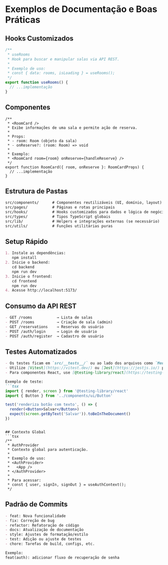 # Exemplos de Documentação e Boas Práticas

## Hooks Customizados
```ts
/**
 * useRooms
 * Hook para buscar e manipular salas via API REST.
 *
 * Exemplo de uso:
 * const { data: rooms, isLoading } = useRooms();
 */
export function useRooms() {
  // ...implementação
}
```

## Componentes
```tsx
/**
 * <RoomCard />
 * Exibe informações de uma sala e permite ação de reserva.
 *
 * Props:
 * - room: Room (objeto da sala)
 * - onReserve?: (room: Room) => void
 *
 * Exemplo:
 * <RoomCard room={room} onReserve={handleReserve} />
 */
export function RoomCard({ room, onReserve }: RoomCardProps) {
  // ...implementação
}
```

## Estrutura de Pastas
```md
src/components/      # Componentes reutilizáveis (UI, domínio, layout)
src/pages/           # Páginas e rotas principais
src/hooks/           # Hooks customizados para dados e lógica de negócio
src/types/           # Tipos TypeScript globais
src/lib/             # Helpers e integrações externas (se necessário)
src/utils/           # Funções utilitárias puras
```

## Setup Rápido
```md
1. Instale as dependências:
   npm install
2. Inicie o backend:
   cd backend
   npm run dev
3. Inicie o frontend:
   cd frontend
   npm run dev
4. Acesse http://localhost:5173/
```

## Consumo da API REST
```md
- GET /rooms           → Lista de salas
- POST /rooms          → Criação de sala (admin)
- GET /reservations    → Reservas do usuário
- POST /auth/login     → Login de usuário
- POST /auth/register  → Cadastro de usuário
```

## Testes Automatizados
```md
- Os testes ficam em `src/__tests__/` ou ao lado dos arquivos como `MeuComponente.test.tsx`.
- Utilize [Vitest](https://vitest.dev/) ou [Jest](https://jestjs.io/) para testes unitários e de integração.
- Para componentes React, use [@testing-library/react](https://testing-library.com/docs/react-testing-library/intro/).

Exemplo de teste:
```tsx
import { render, screen } from '@testing-library/react'
import { Button } from '../components/ui/Button'

test('renderiza botão com texto', () => {
  render(<Button>Salvar</Button>)
  expect(screen.getByText('Salvar')).toBeInTheDocument()
})
```
```

## Contexto Global
```tsx
/**
 * AuthProvider
 * Contexto global para autenticação.
 *
 * Exemplo de uso:
 * <AuthProvider>
 *   <App />
 * </AuthProvider>
 *
 * Para acessar:
 * const { user, signIn, signOut } = useAuthContext();
 */
```

## Padrão de Commits
```md
- feat: Nova funcionalidade
- fix: Correção de bug
- refactor: Refatoração de código
- docs: Atualização de documentação
- style: Ajustes de formatação/estilo
- test: Adição ou ajuste de testes
- chore: Tarefas de build, configs, etc.

Exemplo:
feat(auth): adicionar fluxo de recuperação de senha
```
